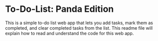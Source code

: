 # To-Do-List: Panda Edition
This is a simple to-do list web app that lets you add tasks, mark them as completed, and clear completed tasks from the list. This readme file will explain how to read and understand the code for this web app.

